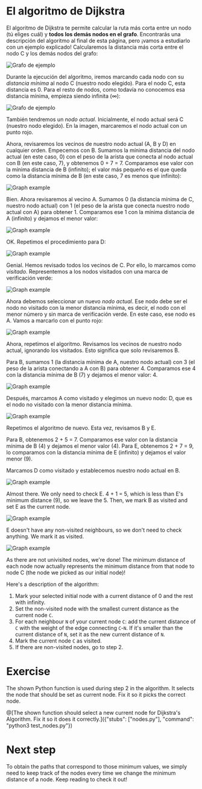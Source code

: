 # El algoritmo de Dijkstra

El algoritmo de Dijkstra te permite calcular la ruta más corta entre un nodo (tú eliges cuál) y **todos los demás nodos en el grafo**. Encontrarás una descripción del algoritmo al final de esta página, pero ¡vamos a estudiarlo con un ejemplo explicado! Calcularemos la distancia más corta entre el nodo C y los demás nodos del grafo:

![Grafo de ejemplo](graph.png "")

Durante la ejecución del algoritmo, iremos marcando cada nodo con su _distancia mínima_ al nodo C (nuestro nodo elegido). Para el nodo C, esta distancia es 0. Para el resto de nodos, como todavía no conocemos esa distancia mínima, empieza siendo infinita (∞):

![Grafo de ejemplo](graph_c.png "")

También tendremos un _nodo actual_. Inicialmente, el nodo actual será C (nuestro nodo elegido). En la imagen, marcaremos el nodo actual con un punto rojo.

Ahora, revisaremos los vecinos de nuestro nodo actual (A, B y D) en cualquier orden. Empecemos con B. Sumamos la mínima distancia del nodo actual (en este caso, 0) con el peso de la arista que conecta al nodo actual con B (en este caso, 7), y obtenemos 0 + 7 = 7. Comparamos ese valor con la mínima distancia de B (infinito); el valor más pequeño es el que queda como la distancia mínima de B (en este caso, 7 es menos que infinito):

![Graph example](graph_c1.png "")

Bien. Ahora revisaremos al vecino A. Sumamos 0 (la distancia mínima de C, nuestro nodo actual) con 1 (el peso de la arista que conecta nuestro nodo actual con A) para obtener 1. Comparamos ese 1 con la mínima distancia de A (infinito) y dejamos el menor valor:

![Graph example](graph_c2.png "")

OK. Repetimos el procedimiento para D:

![Graph example](graph_c3.png "")

Genial. Hemos revisado todos los vecinos de C. Por ello, lo marcamos como _visitado_. Representemos a los nodos visitados con una marca de verificación verde:

![Graph example](graph_cok.png "")

Ahora debemos seleccionar un nuevo _nodo actual_. Ese nodo debe ser el nodo no visitado con la menor distancia mínima, es decir, el nodo con el menor número y sin marca de verificación verde. En este caso, ese nodo es A. Vamos a marcarlo con el punto rojo:

![Graph example](graph_a.png "")

Ahora, repetimos el algoritmo. Revisamos los vecinos de nuestro nodo actual, ignorando los visitados. Esto significa que solo revisaremos B.

Para B, sumamos 1 (la distancia mínima de A, nuestro nodo actual) con 3 (el peso de la arista conectando a A con B) para obtener 4. Comparamos ese 4 con la distancia mínima de B (7) y dejamos el menor valor: 4.

![Graph example](graph_a1.png "")

Después, marcamos A como visitado y elegimos un nuevo nodo: D, que es el nodo no visitado con la menor distancia mínima.

![Graph example](graph_d.png "")

Repetimos el algoritmo de nuevo. Esta vez, revisamos B y E.

Para B, obtenemos 2 + 5 = 7. Comparamos ese valor con la distancia mínima de B (4) y dejamos el menor valor (4). Para E, obtenemos 2 + 7 = 9, lo comparamos con la distancia mínima de E (infinito) y dejamos el valor menor (9).

Marcamos D como visitado y establecemos nuestro nodo actual en B.

![Graph example](graph_b.png "")

Almost there. We only need to check E. 4 + 1 = 5, which is less than E's minimum distance (9), so we leave the 5. Then, we mark B as visited and set E as the current node.

![Graph example](graph_e.png "")

E doesn't have any non-visited neighbours, so we don't need to check anything. We mark it as visited.

![Graph example](graph_final.png "")

As there are not univisited nodes, we're done! The minimum distance of each node now actually represents the minimum distance from that node to node C (the node we picked as our initial node)!

Here's a description of the algorithm:
1. Mark your selected initial node with a current distance of 0 and the rest with infinity.
2. Set the non-visited node with the smallest current distance as the current node `C`.
3. For each neighbour `N` of your current node `C`: add the current distance of `C` with the weight of the edge connecting `C`-`N`. If it's smaller than the current distance of `N`, set it as the new current distance of `N`.
4. Mark the current node `C` as visited.
5. If there are non-visited nodes, go to step 2.

# Exercise
The shown Python function is used during step 2 in the algorithm. It selects the node that should be set as current node. Fix it so it picks the correct node.

@[The shown function should select a new current node for Dijkstra's Algorithm. Fix it so it does it correctly.]({"stubs": ["nodes.py"], "command": "python3 test_nodes.py"})

# Next step
To obtain the paths that correspond to those minimum values, we simply need to keep track of the nodes every time we change the minimum distance of a node. Keep reading to check it out!
